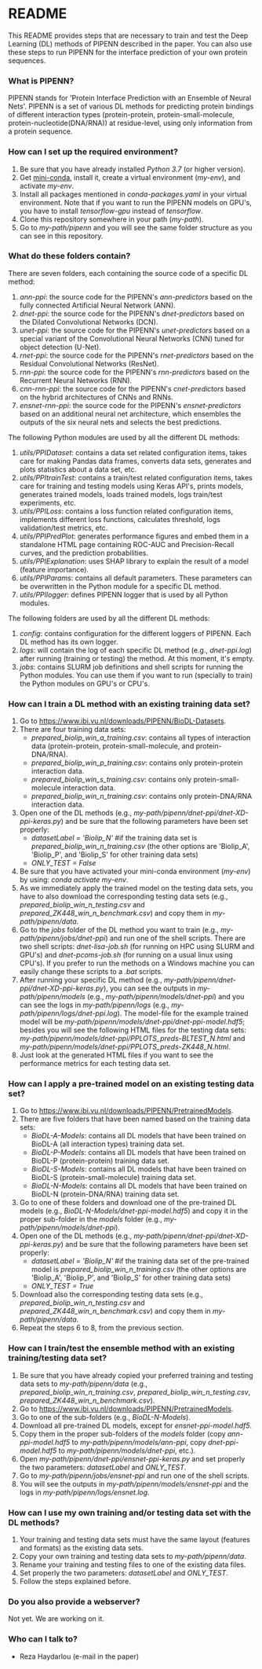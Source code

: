 # README #

This README provides steps that are necessary to train and test the Deep Learning (DL) methods of PIPENN described in the paper. You can also use these steps to run PIPENN for the interface prediction of your own protein sequences.

### What is PIPENN? ###

PIPENN stands for 'Protein Interface Prediction with an Ensemble of Neural Nets'. PIPENN is a set of various DL methods for predicting protein bindings of different interaction types (protein-protein, protein-small-molecule, protein-nucleotide(DNA/RNA)) at residue-level, using only information from a protein sequence.

### How can I set up the required environment? ###

1. Be sure that you have already installed *Python 3.7* (or higher version). 
1. Get [mini-conda](https://docs.conda.io/en/latest/miniconda.html), install it, create a virtual environment (*my-env*), and activate *my-env*.
1. Install all packages mentioned in *conda-packages.yaml* in your virtual environment. Note that if you want to run the PIPENN models on GPU's, you have to install *tensorflow-gpu* instead of *tensorflow*.
1. Clone this repository somewhere in your path (*my-path*).
1. Go to *my-path/pipenn* and you will see the same folder structure as you can see in this repository.

### What do these folders contain? ###

There are seven folders, each containing the source code of a specific DL method:

1. *ann-ppi*: the source code for the PIPENN's *ann-predictors* based on the fully connected Artificial Neural Network (ANN).
1. *dnet-ppi*: the source code for the PIPENN's *dnet-predictors* based on the Dilated Convolutional Networks (DCN).
1. *unet-ppi*: the source code for the PIPENN's *unet-predictors* based on a special variant of the Convolutional Neural Networks (CNN) tuned for object detection (U-Net).
1. *rnet-ppi*: the source code for the PIPENN's *rnet-predictors* based on the Residual Convolutional Networks (ResNet).
1. *rnn-ppi*: the source code for the PIPENN's *rnn-predictors* based on the Recurrent Neural Networks (RNN).
1. *cnn-rnn-ppi*: the source code for the PIPENN's *cnet-predictors* based on the hybrid architectures of CNNs and RNNs.
1. *ensnet-rnn-ppi*: the source code for the PIPENN's *ensnet-predictors* based on an additional neural net architecture, which ensembles the outputs of the six neural nets and selects the best predictions.

The following Python modules are used by all the different DL methods:

1. *utils/PPIDataset*: contains a data set related configuration items, takes care for making Pandas data frames, converts data sets, generates and plots statistics about a data set, etc.
1. *utils/PPItrainTest*: contains a train/test related configuration items, takes care for training and testing models using Keras API's, prints models, generates trained models, loads trained models, logs train/test experiments, etc.
1. *utils/PPILoss*: contains a loss function related configuration items, implements different loss functions, calculates threshold, logs validation/test metrics, etc.
1. *utils/PPIPredPlot*: generates performance figures and embed them in a standalone HTML page containing ROC-AUC and Precision-Recall curves, and the prediction probabilities.
1. *utils/PPIExplanation*: uses SHAP library to explain the result of a model (feature importance).
1. *utils/PPIParams*: contains all default parameters. These parameters can be overwritten in the Python module for a specific DL method.
1. *utils/PPIlogger*: defines PIPENN logger that is used by all Python modules.

The following folders are used by all the different DL methods:

1. *config*: contains configuration for the different loggers of PIPENN. Each DL method has its own logger.
1. *logs*: will contain the log of each specific DL method (e.g., *dnet-ppi.log*) after running (training or testing) the method. At this moment, it's empty.
1. *jobs*: contains SLURM job definitions and shell scripts for running the Python modules. You can use them if you want to run (specially to train) the Python modules on GPU's or CPU's.

### How can I train a DL method with an existing training data set? ###

1. Go to https://www.ibi.vu.nl/downloads/PIPENN/BioDL-Datasets.
1. There are four training data sets: 
	* *prepared_biolip_win_a_training.csv*: contains all types of interaction data (protein-protein, protein-small-molecule, and protein-DNA/RNA).
	* *prepared_biolip_win_p_training.csv*: contains only protein-protein interaction data.
	* *prepared_biolip_win_s_training.csv*: contains only protein-small-molecule interaction data.
	* *prepared_biolip_win_n_training.csv*: contains only protein-DNA/RNA interaction data.	
1. Open one of the DL methods (e.g., *my-path/pipenn/dnet-ppi/dnet-XD-ppi-keras.py*) and be sure that the following parameters have been set properly:
	* *datasetLabel = 'Biolip_N'* #if the training data set is *prepared_biolip_win_n_training.csv* (the other options are 'Biolip_A', 'Biolip_P', and 'Biolip_S' for other training data sets)
	* *ONLY_TEST = False*
1. Be sure that you have activated your mini-conda environment (*my-env*) by using: *conda activate my-env*.
1. As we immediately apply the trained model on the testing data sets, you have to also download the corresponding testing data sets (e.g., *prepared_biolip_win_n_testing.csv* and *prepared_ZK448_win_n_benchmark.csv*) and copy them in *my-path/pipenn/data*.
1. Go to the *jobs* folder of the DL method you want to train (e.g., *my-path/pipenn/jobs/dnet-ppi*) and run one of the shell scripts. There are two shell scripts: *dnet-lisa-job.sh* (for running on HPC using SLURM and GPU's) and *dnet-pcoms-job.sh* (for running on a usual linux using CPU's). If you prefer to run the methods on a Windows machine you can easily change these scripts to a *.bat* scripts.
1. After running your specific DL method (e.g., *my-path/pipenn/dnet-ppi/dnet-XD-ppi-keras.py*), you can see the outputs in *my-path/pipenn/models* (e.g., *my-path/pipenn/models/dnet-ppi*) and you can see the logs in *my-path/pipenn/logs* (e.g., *my-path/pipenn/logs/dnet-ppi.log*). The model-file for the example trained model will be *my-path/pipenn/models/dnet-ppi/dnet-ppi-model.hdf5*; besides you will see the following HTML files for the testing data sets: *my-path/pipenn/models/dnet-ppi/PPLOTS_preds-BLTEST_N.html* and *my-path/pipenn/models/dnet-ppi/PPLOTS_preds-ZK448_N.html*.
1. Just look at the generated HTML files if you want to see the performance metrics for each testing data set.   

### How can I apply a pre-trained model on an existing testing data set? ###

1. Go to https://www.ibi.vu.nl/downloads/PIPENN/PretrainedModels.
1. There are five folders that have been named based on the training data sets:
	* *BioDL-A-Models*: contains all DL models that have been trained on BioDL-A (all interaction types) training data set.
	* *BioDL-P-Models*: contains all DL models that have been trained on BioDL-P (protein-protein) training data set.
	* *BioDL-S-Models*: contains all DL models that have been trained on BioDL-S (protein-small-molecule) training data set.
	* *BioDL-N-Models*: contains all DL models that have been trained on BioDL-N (protein-DNA/RNA) training data set.	
1. Go to one of these folders and download one of the pre-trained DL models (e.g., *BioDL-N-Models/dnet-ppi-model.hdf5*) and copy it in the proper sub-folder in the *models* folder (e.g., *my-path/pipenn/models/dnet-ppi*).
1. Open one of the DL methods (e.g., *my-path/pipenn/dnet-ppi/dnet-XD-ppi-keras.py*) and be sure that the following parameters have been set properly:
	* *datasetLabel = 'Biolip_N'* #if the training data set of the pre-trained model is *prepared_biolip_win_n_training.csv* (the other options are 'Biolip_A', 'Biolip_P', and 'Biolip_S' for other training data sets)
	* *ONLY_TEST = True*
1. Download also the corresponding testing data sets (e.g., *prepared_biolip_win_n_testing.csv* and *prepared_ZK448_win_n_benchmark.csv*) and copy them in *my-path/pipenn/data*.
1. Repeat the steps 6 to 8, from the previous section.

### How can I train/test the ensemble method with an existing training/testing data set? ###

1. Be sure that you have already copied your preferred training and testing data sets to *my-path/pipenn/data* (e.g., *prepared_biolip_win_n_training.csv*, *prepared_biolip_win_n_testing.csv*, *prepared_ZK448_win_n_benchmark.csv*). 
1. Go to https://www.ibi.vu.nl/downloads/PIPENN/PretrainedModels.
1. Go to one of the sub-folders (e.g., *BioDL-N-Models*).
1. Download all pre-trained DL models, except for *ensnet-ppi-model.hdf5*.
1. Copy them in the proper sub-folders of the *models* folder (copy *ann-ppi-model.hdf5* to *my-path/pipenn/models/ann-ppi*, copy  *dnet-ppi-model.hdf5* to *my-path/pipenn/models/dnet-ppi*, etc.).
1. Open *my-path/pipenn/dnet-ppi/ensnet-ppi-keras.py* and set properly the two parameters: *datasetLabel* and *ONLY_TEST*.
1. Go to *my-path/pipenn/jobs/ensnet-ppi* and run one of the shell scripts.
1. You will see the outputs in *my-path/pipenn/models/ensnet-ppi* and the logs in *my-path/pipenn/logs/ensnet.log*.

### How can I use my own training and/or testing data set with the DL methods? ###

1. Your training and testing data sets must have the same layout (features and formats) as the existing data sets.
1. Copy your own training and testing data sets to *my-path/pipenn/data*.
1. Rename your training and testing files to one of the existing data files.
1. Set properly the two parameters: *datasetLabel* and *ONLY_TEST*.
1. Follow the steps explained before.    

### Do you also provide a webserver? ###

Not yet. We are working on it.

### Who can I talk to? ###

* Reza Haydarlou (e-mail in the paper)